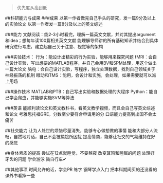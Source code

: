 >优先度从高到低

##科研能力与成果
###成果
以第一作者做完自己手头的研究，发一篇9分及以上的实验论文
以第一作者发一篇8分及以上的英文综述

###能力
文献阅读：能2-3小时看完，理解一篇英文文献，并对其提出argument和idea；想每年读100篇相关英文文献
能理解导师讲的所有基础知识并结合到具体研究进行考虑，建立起自己关于注意、视觉等的架构

###实验技术：
行为：能设计出精彩的行为实验，能够用来探究问题
fMRI：会自己设计实验，写出想要的MATLAB程序，并自己会用BV和SPM处理，用这个做出一篇大论文
脑电：会自己设计实验，写程序，独立处理数据，找到自己领域关于神经振荡的机制
眼动和TMS：能用，会设计和实施，会处理，如果需要就可以派上用场

###操作技术
MATLAB和PTB：自己写出实验和数据处理的大程序
Python：能自己学会爬虫，并能够实施SVM等算法

###英语
能顺利读论文和英文教科书，看英文教学视频，而且会自己写英文综述和论文
考雅思托福GRE，分数至少要符合申请用的分
口语能力提高到出国不会太痛苦


##社交能力
让为人处世的烦恼尽量消失，能够专心做想做的事情
能和大部分人流畅，自然地对话，自己不会被尴尬所困扰
提高情商，能够让社交的气氛维持在好的感觉


##身体素质的提高
尝试在12点就睡觉，不要熬夜
改变耳鸣和睡眠的问题
处理好牙齿的问题
学会游泳
骑自行车✔


##其他事项
时间允许的话，学会PR
练字
钢琴学点入门
把本科期间买的还没看的课外书看掉一些
